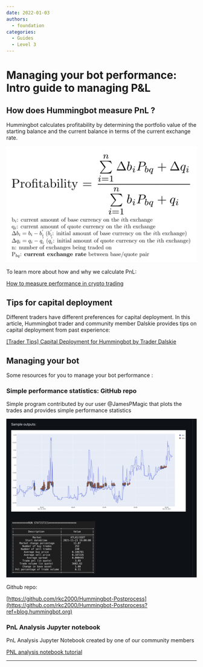 ```yaml
---
date: 2022-01-03
authors:
  - foundation
categories:
  - Guides
  - Level 3
---
```


# Managing your bot performance: Intro guide to managing P&L


## How does Hummingbot measure PnL ?

Hummingbot calculates profitability by determining the portfolio value of the starting balance and the current balance in terms of the current exchange rate.

![Screenshot 2022-03-02 at 12.42.11 PM](image_1.jpg)

To learn more about how and why we calculate PnL:

[How to measure performance in crypto trading](https://hummingbot.io/en/blog/2019-07-measure-performance-crypto-trading?ref=blog.hummingbot.org)


<!-- more -->

## Tips for capital deployment

Different traders have different preferences for capital deployment. In this article, Hummingbot trader and community member Dalskie provides tips on capital deployment from past experience:

[[Trader Tips] Capital Deployment for Hummingbot by Trader Dalskie](https://www.notion.so/Trader-Tips-Capital-Deployment-for-Hummingbot-by-Trader-Dalskie-d64fd9d1cf8b42779ab6be42e3796d3f?ref=blog.hummingbot.org)

## Managing your bot

Some resources for you to manage your bot performance :

### Simple performance statistics: GitHub repo

Simple program contributed by our user @JamesPMagic that plots the trades and provides simple performance statistics

![Screenshot 2022-03-07 at 3.57.19 PM](image_2.jpg)

Github repo:

[https://github.com/rkc2000/Hummingbot-Postprocess](https://github.com/rkc2000/Hummingbot-Postprocess?ref=blog.hummingbot.org)

### PnL Analysis Jupyter notebook

PnL Analysis Jupyter Notebook created by one of our community members

[PNL analysis notebook tutorial](https://support.hummingbot.io/hc/en-us/articles/4407436182553-PNL-analysis-notebook-tutorial?ref=blog.hummingbot.org)

---
